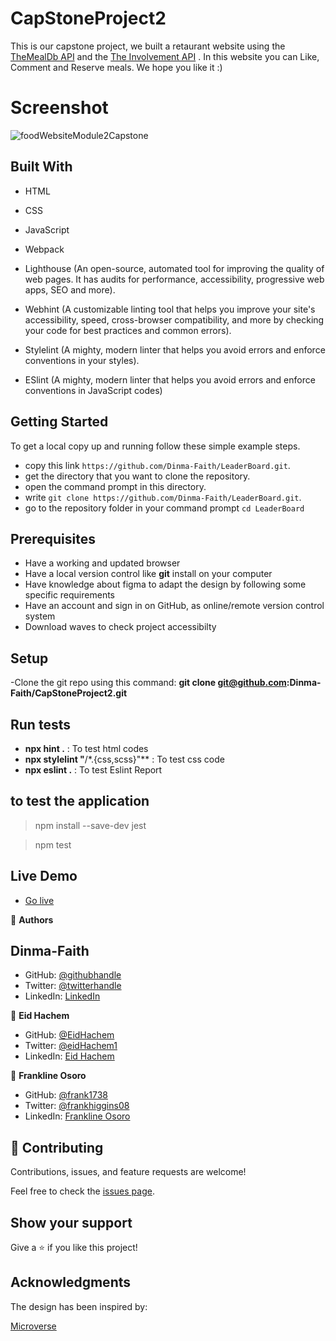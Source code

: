 # CapStoneProject2

This is our capstone project, we built a retaurant website using the [TheMealDb API](https://www.themealdb.com/api.php) and the [The Involvement API](https://www.notion.so/Involvement-API-869e60b5ad104603aa6db59e08150270) .
In this website you can Like, Comment and Reserve meals. We hope you like it :)

# Screenshot

![foodWebsiteModule2Capstone](https://user-images.githubusercontent.com/69027469/169603706-d24a9c5b-3ea1-4871-b5c7-aea702ac3991.jpeg)


## Built With

- HTML

- CSS

- JavaScript

- Webpack

- Lighthouse (An open-source, automated tool for improving the quality of web pages. It has audits for performance, accessibility, progressive web apps, SEO and more).

- Webhint (A customizable linting tool that helps you improve your site's accessibility, speed, cross-browser compatibility, and more by checking your code for best practices and common errors).

- Stylelint (A mighty, modern linter that helps you avoid errors and enforce conventions in your styles).

- ESlint (A mighty, modern linter that helps you avoid errors and enforce conventions in JavaScript codes)

## Getting Started

To get a local copy up and running follow these simple example steps.

- copy this link `https://github.com/Dinma-Faith/LeaderBoard.git`.
- get the directory that you want to clone the repository.
- open the command prompt in this directory.
- write `git clone https://github.com/Dinma-Faith/LeaderBoard.git`.
- go to the repository folder in your command prompt `cd LeaderBoard`

## Prerequisites

- Have a working and updated browser
- Have a local version control like **git** install on your computer
- Have knowledge about figma to adapt the design by following some specific requirements
- Have an account and sign in on GitHub, as online/remote version control system
- Download waves to check project accessibilty

## Setup

-Clone the git repo using this command: **git clone git@github.com:Dinma-Faith/CapStoneProject2.git**

## Run tests

- **npx hint .** : To test html codes
- **npx stylelint "**/\*.{css,scss}"\*\* : To test css code
- **npx eslint .** : To test Eslint Report

## to test the application

> npm install --save-dev jest

> npm test

## Live Demo

- [Go live](https://)

👤 **Authors**

## Dinma-Faith

- GitHub: [@githubhandle](https://github.com/Dinma-Faith)
- Twitter: [@twitterhandle](https://twitter.com/phayte_p)
- LinkedIn: [LinkedIn](https://linkedin.com/in/chidinma-faith)

👤 **Eid Hachem**

- GitHub: [@EidHachem](https://github.com/EidHachem)
- Twitter: [@eidHachem1](https://twitter.com/@eidHachem1)
- LinkedIn: [Eid Hachem](https://www.linkedin.com/in/eid-hachem/)

👤 **Frankline Osoro**

- GitHub: [@frank1738](https://github.com/frank1738)
- Twitter: [@frankhiggins08](https://twitter.com/frankhiggins08)
- LinkedIn: [Frankline Osoro](http://www.linkedin.com/in/frankline-osoro-b526ba18b)

## 🤝 Contributing

Contributions, issues, and feature requests are welcome!

Feel free to check the [issues page](../../issues/).

## Show your support

Give a ⭐️ if you like this project!

## Acknowledgments

The design has been inspired by:

[Microverse](https://www.microverse.org)
